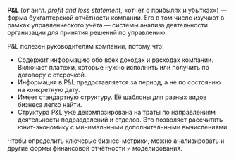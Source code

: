 **P&L** (от англ. _profit and loss statement_, «отчёт о прибылях и убытках») — форма бухгалтерской отчётности компании. Его в том числе изучают в рамках управленческого учёта — системы анализа деятельности организации для принятия решений по управлению.

P&L полезен руководителям компании, потому что:

- Содержит информацию обо всех доходах и расходах компании. Включает платежи, которые нужно исполнить или получить по договору с отсрочкой.
- Информация в P&L предоставляется за период, а не по состоянию на конкретную дату.
- Имеет стандартную структуру. Её шаблоны для разных видов бизнеса легко найти.
- Структура P&L уже декомпозирована на траты по направлениям деятельности подразделений и отделов. Это позволяет рассчитать юнит-экономику с минимальными дополнительными вычислениями.

Чтобы определить ключевые бизнес-метрики, можно анализировать и другие формы финансовой отчётности и моделирования.